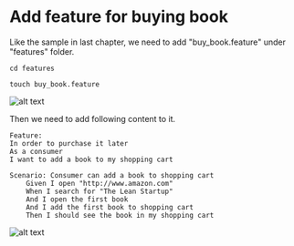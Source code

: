 # Add feature for buying book

Like the sample in last chapter, we need to add "buy_book.feature" under "features" folder.

`cd features`

`touch buy_book.feature`

![alt text](https://raw.githubusercontent.com/hy1984427/BDD-with-PageObject/master/images/CreateBuyBookFeature.png "Create buy_book.feature")

Then we need to add following content to it.

<pre><code>Feature:
In order to purchase it later
As a consumer
I want to add a book to my shopping cart

Scenario: Consumer can add a book to shopping cart
	Given I open "http://www.amazon.com"
    When I search for "The Lean Startup"
    And I open the first book
	And I add the first book to shopping cart
	Then I should see the book in my shopping cart
</pre></code>

![alt text](https://raw.githubusercontent.com/hy1984427/BDD-with-PageObject/master/images/BuyBookFeatureFile.png "Edit buy_book.feature")
